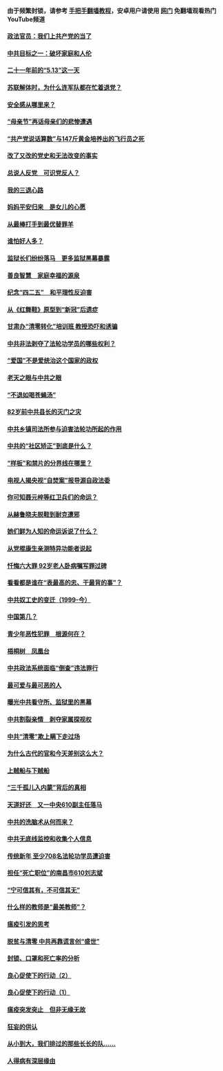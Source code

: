 #### 由于频繁封锁，请参考 [手把手翻墙教程](https://github.com/gfw-breaker/guides/wiki/)，安卓用户请使用 [网门](https://github.com/gfw-breaker/nogfw/blob/master/dl.md?t=05191301) 免翻墙观看热门YouTube频道 

#### [政法官员：我们上共产党的当了](../pages/19/425351.md?t=05191301) 

#### [中共目标之一：破坏家庭和人伦](../pages/19/424454.md?t=05191301) 

#### [二十一年前的“5.13”这一天](../pages/19/424814.md?t=05191301) 

#### [苏联解体时，为什么连军队都在忙着退党？](../pages/19/424335.md?t=05191301) 

#### [安全感从哪里来？](../pages/19/424336.md?t=05191301) 

#### [“母亲节”再话母亲们的悲惨遭遇](../pages/19/424234.md?t=05191301) 

#### [“共产党说话算数”与147斤黄金培养出的飞行员之死](../pages/19/424115.md?t=05191301) 

#### [改了又改的党史和无法改变的事实](../pages/19/424037.md?t=05191301) 

#### [总说人反党　可识党反人？](../pages/19/423820.md?t=05191301) 

#### [我的三退心路](../pages/19/423876.md?t=05191301) 

#### [妈妈平安归来　是女儿的心愿](../pages/19/423947.md?t=05191301) 

#### [从最棒打手到最优替罪羊](../pages/19/423819.md?t=05191301) 

#### [谁怕好人多？](../pages/19/423774.md?t=05191301) 

#### [监狱长们纷纷落马　更多监狱黑幕暴露](../pages/19/423787.md?t=05191301) 

#### [善良智慧　家庭幸福的源泉](../pages/19/423632.md?t=05191301) 

#### [纪念“四二五”　和平理性反迫害](../pages/19/423660.md?t=05191301) 

#### [从《红舞鞋》原型到“新冠”后遗症](../pages/19/423509.md?t=05191301) 

#### [甘肃办“清零转化”培训班 教授恐吓和诱骗](../pages/19/423498.md?t=05191301) 

#### [中共非法剥夺了法轮功学员的哪些权利？](../pages/19/423392.md?t=05191301) 

#### [“爱国”不是爱统治这个国家的政权](../pages/19/423029.md?t=05191301) 

#### [老天之眼与中共之眼](../pages/19/423378.md?t=05191301) 

#### [“不退如喝苍蝇汤”](../pages/19/423287.md?t=05191301) 

#### [82岁前中共县长的灭门之灾](../pages/19/423055.md?t=05191301) 

#### [中共乡镇司法所参与迫害法轮功所起的作用](../pages/19/423064.md?t=05191301) 

#### [中共的“社区矫正”到底是什么？](../pages/19/422870.md?t=05191301) 

#### [“样板”和禁片的分界线在哪里？](../pages/19/422704.md?t=05191301) 

#### [电视人揭央视“自焚案”报导源自政法委](../pages/19/422770.md?t=05191301) 

#### [你可知聂元梓等红卫兵们的命运？](../pages/19/422848.md?t=05191301) 

#### [从赫鲁晓夫脱鞋到耐克遭邪](../pages/19/422826.md?t=05191301) 

#### [她们鲜为人知的命运诉说了什么？](../pages/19/422754.md?t=05191301) 

#### [从党棍康生亲测特异功能者说起](../pages/19/422657.md?t=05191301) 

#### [忏悔六大罪 92岁老人卧病嘱写罪过碑](../pages/19/422750.md?t=05191301) 

#### [看看都是谁在“表最高的忠、干最背的事”？](../pages/19/422703.md?t=05191301) 

#### [中共奴工史的变迁（1999-今）](../pages/19/422656.md?t=05191301) 

#### [中国第几？](../pages/19/422496.md?t=05191301) 

#### [青少年恶性犯罪　根源何在？](../pages/19/422449.md?t=05191301) 

#### [梧桐树　凤凰台](../pages/19/422442.md?t=05191301) 

#### [中共政法系统面临“倒查”违法罪行](../pages/19/422497.md?t=05191301) 

#### [最可爱与最可恶的人](../pages/19/422448.md?t=05191301) 

#### [曝光中共看守所、监狱里的黑幕](../pages/19/422390.md?t=05191301) 

#### [中共割裂亲情　剥夺家属探视权](../pages/19/422364.md?t=05191301) 

#### [中共“清零”欺上瞒下走过场](../pages/19/422306.md?t=05191301) 

#### [为什么古代的官和今天差别这么大？](../pages/19/422228.md?t=05191301) 

#### [上贼船与下贼船](../pages/19/422276.md?t=05191301) 

#### [“三千孤儿入内蒙”背后的真相](../pages/19/422229.md?t=05191301) 

#### [天道好还　又一中央610副主任落马](../pages/19/422155.md?t=05191301) 

#### [中共的洗脑术从何而来？](../pages/19/422154.md?t=05191301) 

#### [中共无底线监控和收集个人信息](../pages/19/422039.md?t=05191301) 

#### [传统新年 至少708名法轮功学员遭迫害](../pages/19/421946.md?t=05191301) 

#### [担任“死亡职位”的南昌市610刘志斌](../pages/19/421957.md?t=05191301) 

#### [“宁可信其有，不可信其无”](../pages/19/421691.md?t=05191301) 

#### [什么样的教师是“最美教师”？](../pages/19/421755.md?t=05191301) 

#### [瘟疫引发的思考](../pages/19/421594.md?t=05191301) 

#### [脱贫与清零 中共再靠谎言创“盛世”](../pages/19/421590.md?t=05191301) 

#### [封锁、口罩和死亡率的分析](../pages/19/421495.md?t=05191301) 

#### [良心促使下的行动（2）](../pages/19/421361.md?t=05191301) 

#### [良心促使下的行动（1）](../pages/19/421302.md?t=05191301) 

#### [瘟疫突发突止　但非无缘无故](../pages/19/421281.md?t=05191301) 

#### [狂妄的供认](../pages/19/421199.md?t=05191301) 

#### [从小到大，我们排过的那些长长的队……](../pages/19/421243.md?t=05191301) 

#### [人得病有深层缘由](../pages/19/420864.md?t=05191301) 

